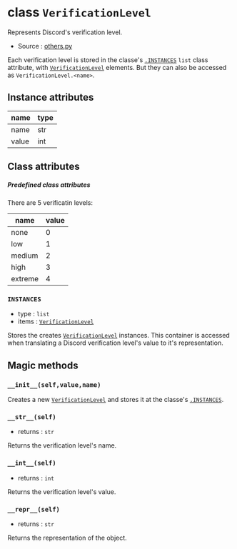 # class `VerificationLevel`

Represents Discord's verification level. 

- Source : [others.py](https://github.com/HuyaneMatsu/hata/blob/master/hata/others.py)

Each verification level is stored in the classe's [`.INSTANCES`](#instances)
`list` class attribute, with [`VerificationLevel`](VerificationLevel.md)
elements. But they can also be accessed as `VerificationLevel.<name>`.

## Instance attributes

| name      | type      |
|-----------|-----------|
| name      | str       |
| value     | int       |

## Class attributes

##### Predefined class attributes

There are 5 verificatin levels:

| name      | value     |
|-----------|-----------|
| none      | 0         |
| low       | 1         |
| medium    | 2         |
| high      | 3         |
| extreme   | 4         |

### `INSTANCES`

- type : `list`
- items : [`VerificationLevel`](VerificationLevel.md)

Stores the creates [`VerificationLevel`](VerificationLevel.md) instances. This
container is accessed when translating a Discord verification level's value to
it's representation.

## Magic methods

### `__init__(self,value,name)`

Creates a new [`VerificationLevel`](VerificationLevel.md) and stores
it at the classe's [`.INSTANCES`](#instances).

### `__str__(self)`

- returns : `str`

Returns the verification level's name.

### `__int__(self)`

- returns : `int`

Returns the  verification level's value.

### `__repr__(self)`

- returns : `str`

Returns the representation of the object.
